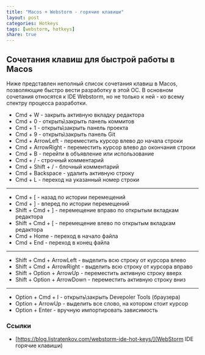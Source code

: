 ```yaml
---
title: "Macos + Webstorm - горячие клавиши"
layout: post
categories: Hotkeys
tags: [webstorm, hotkeys]
share: true
---
```


## Сочетания клавиш для быстрой работы в Macos

Ниже представлен неполный список сочетания клавиш в Macos, позволяющие быстро вести разработку в этой ОС. В основном сочетания относятся к IDE Webstorm, но не только к ней - ко всему спектру процесса разработки.

- Cmd + W - закрыть активную вкладку редактора
- Cmd + 0 - открыть\закрыть панель коммитов
- Cmd + 1 - открыть\закрыть панель проекта
- Cmd + 9 - открыть\закрыть панель Git
- Cmd + ArrowLeft - переместить курсор влево до начала строки
- Cmd + ArrowRight - переместить курсор влево до окончания строки
- Cmd + B - перейти в объявление или использование
- Cmd + / - строчный комментарий
- Cmd + Shift + / - блочный комментарий
- Cmd + Backspace - удалить активную строку
- Cmd + L - переход на указанный номер строки

---

- Cmd + [ - назад по истории перемещений
- Cmd + ] - вперед по истории перемещений
- Shift + Cmd + ] - перемещение вправо по открытым вкладкам редактора
- Shift + Cmd + [ - перемещение влево по открытым вкладкам редактора
- Cmd + Home - переход в начало файла
- Cmd + End - переход в конец файла

---

- Shift + Cmd + ArrowLeft - выделить всю строку от курсора влево
- Shift + Cmd + ArrowRight - выделить всю строку от курсора вправо
- Shift + Option + ArrowUp - переместить активную строку вверх
- Shift + Option + ArrowDown - переместить активную строку вниз

---

- Option + Cmd + I - открыть\закрыть Devepoler Tools (браузера)
- Option + ArrowUp - выделить все слово, на котором стоит курсор
- Option + Enter - вручную импортировать зависимость

### Ссылки

- [https://blog.listratenkov.com/webstorm-ide-hot-keys/](WebStorm IDE горячие клавиши)